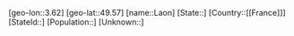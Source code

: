 ﻿---
location: [49.57,3.62]
type: City
tags:
- geo/City


SpocWebEntityId: 31847
isDeleted: false
confidential: public

---
[geo-lon::3.62]
[geo-lat::49.57]
[name::Laon]
[State::]
[Country::[[France]]]
[StateId::]
[Population::]
[Unknown::]

